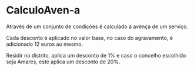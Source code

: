 # CalculoAven-a
Através de um conjunto de condições é calculado a avença de um serviço.

Cada desconto é aplicado no valor base, no caso do agravamento, é adicionado 12 euros ao mesmo.

Residir no distrito, aplica um desconto de 1% e caso o concelho escolhido seja Amares, este aplica um desconto de 20%.
